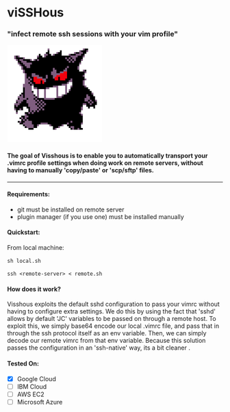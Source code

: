 # viSSHous
### "infect remote ssh sessions with your vim profile"
![Visshous Logo](./icon.jpg)
#### The goal of Visshous is to enable you to automatically transport your .vimrc profile settings when doing work on remote servers, without having to manually 'copy/paste' or 'scp/sftp' files.

--- 

#### Requirements:
 
- git must be installed on remote server
- plugin manager (if you use one) must be installed manually

#### Quickstart:

From local machine: 

```
sh local.sh
```

```
ssh <remote-server> < remote.sh
```

#### How does it work? 

Visshous exploits the default sshd configuration to pass your vimrc without having to configure extra settings. We do this by using the fact that 'sshd' allows by default 'JC' variables to be passed on through a remote host. To exploit this, we simply base64 encode our local .vimrc file, and pass that in through the ssh protocol itself as an env variable. Then, we can simply decode our remote vimrc from that env variable. Because this solution passes the configuration in an 'ssh-native' way, its a bit cleaner . 

#### Tested On:
- [X] Google Cloud
- [ ] IBM Cloud
- [ ] AWS EC2
- [ ] Microsoft Azure
